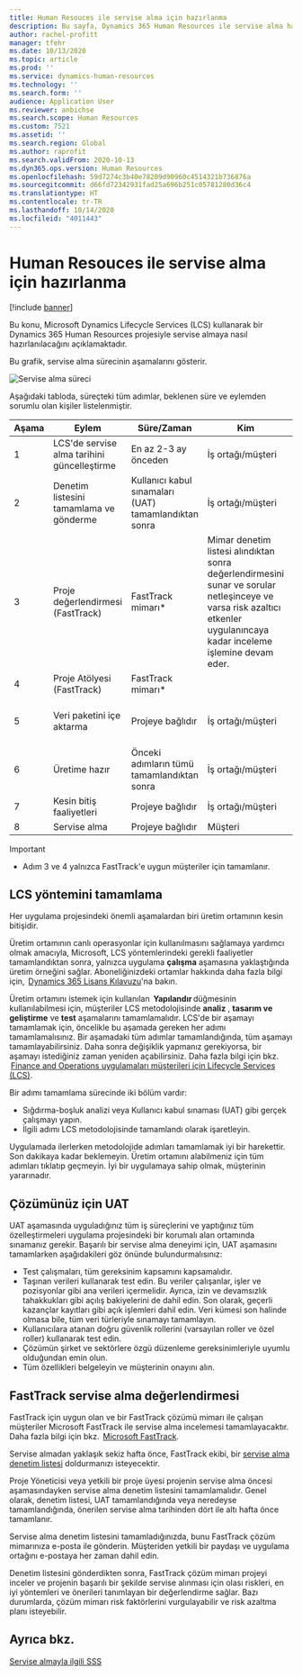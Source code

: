 ```yaml
---
title: Human Resouces ile servise alma için hazırlanma
description: Bu sayfa, Dynamics 365 Human Resources ile servise alma hakkında rehberlik sağlar.
author: rachel-profitt
manager: tfehr
ms.date: 10/13/2020
ms.topic: article
ms.prod: ''
ms.service: dynamics-human-resources
ms.technology: ''
ms.search.form: ''
audience: Application User
ms.reviewer: anbichse
ms.search.scope: Human Resources
ms.custom: 7521
ms.assetid: ''
ms.search.region: Global
ms.author: raprofit
ms.search.validFrom: 2020-10-13
ms.dyn365.ops.version: Human Resources
ms.openlocfilehash: 59d7274c3b40e78209d90960c4514321b736876a
ms.sourcegitcommit: d66fd72342931fad25a696b251c05781280d36c4
ms.translationtype: HT
ms.contentlocale: tr-TR
ms.lasthandoff: 10/14/2020
ms.locfileid: "4011443"
---
```

# <a name="prepare-for-human-resources-go-live"></a>Human Resouces ile servise alma için hazırlanma

[!include [banner](../includes/banner.md)]

Bu konu, Microsoft Dynamics Lifecycle Services (LCS) kullanarak bir Dynamics 365 Human Resources projesiyle servise almaya nasıl hazırlanılacağını açıklamaktadır. 

Bu grafik, servise alma sürecinin aşamalarını gösterir. 

![Servise alma süreci](./media/hr-admin-go-live-prepare-process.png)

Aşağıdaki tabloda, süreçteki tüm adımlar, beklenen süre ve eylemden sorumlu olan kişiler listelenmiştir.

| Aşama | Eylem | Süre/Zaman | Kim | Notlar |
| --- | --- | --- | --- |--- |
| 1 | LCS'de servise alma tarihini güncelleştirme | En az 2-3 ay önceden | İş ortağı/müşteri | Aşama tarihleri sürekli olarak güncel tutulmalıdır. |
| 2 | Denetim listesini tamamlama ve gönderme | Kullanıcı kabul sınamaları (UAT) tamamlandıktan sonra | İş ortağı/müşteri | [FastTrack servise alma değerlendirmesinde](hr-admin-go-live-prepare.md#fasttrack-go-live-assessment) sağlanan yönergeleri izleyin. |
| 3 | Proje değerlendirmesi (FastTrack) | FastTrack mimarı* | Mimar denetim listesi alındıktan sonra değerlendirmesini sunar ve sorular netleşinceye ve varsa risk azaltıcı etkenler uygulanıncaya kadar inceleme işlemine devam eder. |
| 4 | Proje Atölyesi (FastTrack) | FastTrack mimarı* | |
| 5 | Veri paketini içe aktarma | Projeye bağlıdır | İş ortağı/müşteri | [Veri yönetimine genel bakış](https://docs.microsoft.com/dynamics365/fin-ops-core/dev-itpro/data-entities/data-entities-data-packages) yönergelerini izleyin.|
| 6 | Üretime hazır | Önceki adımların tümü tamamlandıktan sonra | İş ortağı/müşteri | İş ortağı/müşteri, üretim ortamının kontrolünü alabilir.|
| 7 | Kesin bitiş faaliyetleri | Projeye bağlıdır | İş ortağı/müşteri | |
| 8 | Servise alma | Projeye bağlıdır | Müşteri | |

> [!IMPORTANT]
> * Adım 3 ve 4 yalnızca FastTrack'e uygun müşteriler için tamamlanır.

## <a name="completing-the-lcs-methodology"></a>LCS yöntemini tamamlama

Her uygulama projesindeki önemli aşamalardan biri üretim ortamının kesin bitişidir. 

Üretim ortamının canlı operasyonlar için kullanılmasını sağlamaya yardımcı olmak amacıyla, Microsoft, LCS yöntemlerindeki gerekli faaliyetler tamamlandıktan sonra, yalnızca uygulama **çalışma** aşamasına yaklaştığında üretim örneğini sağlar. Aboneliğinizdeki ortamlar hakkında daha fazla bilgi için,  [Dynamics 365 Lisans Kılavuzu](https://go.microsoft.com/fwlink/?LinkId=866544)'na bakın. 

Üretim ortamını istemek için kullanılan  **Yapılandır** düğmesinin kullanılabilmesi için, müşteriler LCS metodolojisinde **analiz** , **tasarım ve geliştirme** ve **test** aşamalarını tamamlamalıdır. LCS'de bir aşamayı tamamlamak için, öncelikle bu aşamada gereken her adımı tamamlamalısınız. Bir aşamadaki tüm adımlar tamamlandığında, tüm aşamayı tamamlayabilirsiniz. Daha sonra değişiklik yapmanız gerekiyorsa, bir aşamayı istediğiniz zaman yeniden açabilirsiniz. Daha fazla bilgi için bkz.  [Finance and Operations uygulamaları müşterileri için Lifecycle Services (LCS)](https://docs.microsoft.com/dynamics365/fin-ops-core/dev-itpro/lifecycle-services/lcs-works-lcs). 

Bir adımı tamamlama sürecinde iki bölüm vardır: 

- Sığdırma-boşluk analizi veya Kullanıcı kabul sınaması (UAT) gibi gerçek çalışmayı yapın. 
- İlgili adımı LCS metodolojisinde tamamlandı olarak işaretleyin. 

Uygulamada ilerlerken metodolojide adımları tamamlamak iyi bir harekettir. Son dakikaya kadar beklemeyin. Üretim ortamını alabilmeniz için tüm adımları tıklatıp geçmeyin. İyi bir uygulamaya sahip olmak, müşterinin yararınadır. 

## <a name="uat-for-your-solution"></a>Çözümünüz için UAT

UAT aşamasında uyguladığınız tüm iş süreçlerini ve yaptığınız tüm özelleştirmeleri uygulama projesindeki bir korumalı alan ortamında sınamanız gerekir. Başarılı bir servise alma deneyimi için, UAT aşamasını tamamlarken aşağıdakileri göz önünde bulundurmalısınız: 

- Test çalışmaları, tüm gereksinim kapsamını kapsamalıdır. 
- Taşınan verileri kullanarak test edin. Bu veriler çalışanlar, işler ve pozisyonlar gibi ana verileri içermelidir. Ayrıca, izin ve devamsızlık tahakkukları gibi açılış bakiyelerini de dahil edin. Son olarak, geçerli kazançlar kayıtları gibi açık işlemleri dahil edin. Veri kümesi son halinde olmasa bile, tüm veri türleriyle sınamayı tamamlayın. 
- Kullanıcılara atanan doğru güvenlik rollerini (varsayılan roller ve özel roller) kullanarak test edin. 
- Çözümün şirket ve sektörlere özgü düzenleme gereksinimleriyle uyumlu olduğundan emin olun. 
- Tüm özellikleri belgeleyin ve müşterinin onayını alın. 

## <a name="fasttrack-go-live-assessment"></a>FastTrack servise alma değerlendirmesi

FastTrack için uygun olan ve bir FastTrack çözümü mimarı ile çalışan müşteriler Microsoft FastTrack ile servise alma incelemesi tamamlayacaktır. Daha fazla bilgi için bkz.  [Microsoft FastTrack](https://docs.microsoft.com/dynamics365/fin-ops-core/fin-ops/get-started/fasttrack-dynamics-365-overview). 

Servise almadan yaklaşık sekiz hafta önce, FastTrack ekibi, bir [servise alma denetim listesi](https://go.microsoft.com/fwlink/?linkid=2146013) doldurmanızı isteyecektir.

Proje Yöneticisi veya yetkili bir proje üyesi projenin servise alma öncesi aşamasındayken servise alma denetim listesini tamamlamalıdır. Genel olarak, denetim listesi, UAT tamamlandığında veya neredeyse tamamlandığında, önerilen servise alma tarihinden dört ile altı hafta önce tamamlanır. 

Servise alma denetim listesini tamamladığınızda, bunu FastTrack çözüm mimarınıza e-posta ile gönderin. Müşteriden yetkili bir paydaşı ve uygulama ortağını e-postaya her zaman dahil edin. 

Denetim listesini gönderdikten sonra, FastTrack çözüm mimarı projeyi inceler ve projenin başarılı bir şekilde servise alınması için olası riskleri, en iyi yöntemleri ve önerileri tanımlayan bir değerlendirme sağlar. Bazı durumlarda, çözüm mimarı risk faktörlerini vurgulayabilir ve risk azaltma planı isteyebilir. 

## <a name="see-also"></a>Ayrıca bkz.

[Servise almayla ilgili SSS](hr-admin-go-live-faq.md)